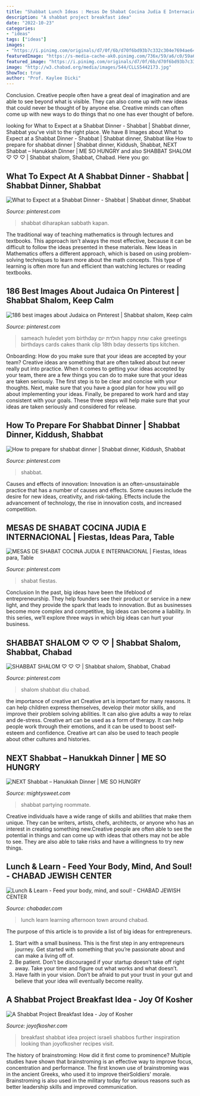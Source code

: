```yaml
---
title: "Shabbat Lunch Ideas : Mesas De Shabat Cocina Judia E Internacional"
description: "A shabbat project breakfast idea"
date: "2022-10-23"
categories:
- "ideas"
tags: ["ideas"]
images:
- "https://i.pinimg.com/originals/d7/0f/6b/d70f6bd93b7c332c304e7694ae64fce5.jpg"
featuredImage: "https://s-media-cache-ak0.pinimg.com/736x/59/a6/c0/59a6c0a4e7a8d600e2abd62efad434d2.jpg"
featured_image: "https://i.pinimg.com/originals/d7/0f/6b/d70f6bd93b7c332c304e7694ae64fce5.jpg"
image: "http://w3.chabad.org/media/images/544/CLLS5442173.jpg"
ShowToc: true
author: "Prof. Kaylee Dicki"
---
```



Conclusion.
Creative people often have a great deal of imagination and are able to see beyond what is visible. They can also come up with new ideas that could never be thought of by anyone else. Creative minds can often come up with new ways to do things that no one has ever thought of before.

	

		
looking for What to Expect at a Shabbat Dinner - Shabbat | Shabbat dinner, Shabbat you've visit to the right place. We have 8 Images about What to Expect at a Shabbat Dinner - Shabbat | Shabbat dinner, Shabbat like How to prepare for shabbat dinner | Shabbat dinner, Kiddush, Shabbat, NEXT Shabbat – Hanukkah Dinner | ME SO HUNGRY and also SHABBAT SHALOM ♡ ♡ ♡ | Shabbat shalom, Shabbat, Chabad. Here you go:
		
    
## What To Expect At A Shabbat Dinner - Shabbat | Shabbat Dinner, Shabbat

<img loading=lazy src="https://i.pinimg.com/originals/d7/0f/6b/d70f6bd93b7c332c304e7694ae64fce5.jpg" onerror="this.onerror=null;this.src='https://tse2.mm.bing.net/th?id=OIP.Rre1L90t0d_bO8Uj4s0zRAHaE7&amp;pid=15.1';" alt="What to Expect at a Shabbat Dinner - Shabbat | Shabbat dinner, Shabbat">

_Source: pinterest.com_

>shabbat diharapkan sabbath kapan. 

	

The traditional way of teaching mathematics is through lectures and textbooks. This approach isn't always the most effective, because it can be difficult to follow the ideas presented in these materials. New Ideas in Mathematics offers a different approach, which is based on using problem-solving techniques to learn more about the math concepts. This type of learning is often more fun and efficient than watching lectures or reading textbooks.

    
## 186 Best Images About Judaica On Pinterest | Shabbat Shalom, Keep Calm

<img loading=lazy src="https://s-media-cache-ak0.pinimg.com/736x/59/a6/c0/59a6c0a4e7a8d600e2abd62efad434d2.jpg" onerror="this.onerror=null;this.src='https://tse3.mm.bing.net/th?id=OIP.8lqpSoY5Yb7jyYX6y_EpvgHaHm&amp;pid=15.1';" alt="186 best images about Judaica on Pinterest | Shabbat shalom, Keep calm">

_Source: pinterest.com_

>sameach huledet yom birthday הולדת יום happy שמח cake greetings birthdays cards cakes thank clip 18th bday desserts tips kitchen. 

	

Onboarding: How do you make sure that your ideas are accepted by your team?
Creative ideas are something that are often talked about but never really put into practice. When it comes to getting your ideas accepted by your team, there are a few things you can do to make sure that your ideas are taken seriously. The first step is to be clear and concise with your thoughts. Next, make sure that you have a good plan for how you will go about implementing your ideas. Finally, be prepared to work hard and stay consistent with your goals. These three steps will help make sure that your ideas are taken seriously and considered for release.

    
## How To Prepare For Shabbat Dinner | Shabbat Dinner, Kiddush, Shabbat

<img loading=lazy src="https://i.pinimg.com/736x/e4/f7/90/e4f790004dff7e7feea292f1e0d7229e.jpg" onerror="this.onerror=null;this.src='https://tse4.mm.bing.net/th?id=OIP.twyNJcFLYrlevBRNa-PJ-wHaJ3&amp;pid=15.1';" alt="How to prepare for shabbat dinner | Shabbat dinner, Kiddush, Shabbat">

_Source: pinterest.com_

>shabbat. 

	

Causes and effects of innovation:
Innovation is an often-unsustainable practice that has a number of causes and effects. Some causes include the desire for new ideas, creativity, and risk-taking. Effects include the advancement of technology, the rise in innovation costs, and increased competition.

    
## MESAS DE SHABAT COCINA JUDIA E INTERNACIONAL | Fiestas, Ideas Para, Table

<img loading=lazy src="https://i.pinimg.com/736x/47/f8/1b/47f81bc4c58433289a9f87c701aae83e.jpg" onerror="this.onerror=null;this.src='https://tse1.mm.bing.net/th?id=OIP.a1NZn4xYlVuxiffguG9tDgHaId&amp;pid=15.1';" alt="MESAS DE SHABAT COCINA JUDIA E INTERNACIONAL | Fiestas, Ideas para, Table">

_Source: pinterest.com_

>shabat fiestas. 

	

Conclusion
In the past, big ideas have been the lifeblood of entrepreneurship. They help founders see their product or service in a new light, and they provide the spark that leads to innovation. But as businesses become more complex and competitive, big ideas can become a liability. In this series, we’ll explore three ways in which big ideas can hurt your business.

    
## SHABBAT SHALOM ♡ ♡ ♡ | Shabbat Shalom, Shabbat, Chabad

<img loading=lazy src="https://i.pinimg.com/originals/87/c9/42/87c942b520e248249242db4979d306fd.jpg" onerror="this.onerror=null;this.src='https://tse2.mm.bing.net/th?id=OIP.T0idIuShkYhD1vwn711iagHaFj&amp;pid=15.1';" alt="SHABBAT SHALOM ♡ ♡ ♡ | Shabbat shalom, Shabbat, Chabad">

_Source: pinterest.com_

>shalom shabbat diu chabad. 

	

the importance of creative art
Creative art is important for many reasons. It can help children express themselves, develop their motor skills, and improve their problem solving abilities. It can also give adults a way to relax and de-stress.
Creative art can be used as a form of therapy. It can help people work through their emotions, and it can be used to boost self-esteem and confidence. Creative art can also be used to teach people about other cultures and histories.

    
## NEXT Shabbat – Hanukkah Dinner | ME SO HUNGRY

<img loading=lazy src="https://www.mightysweet.com/mesohungry/wp-content/uploads/2010/12/01-Hanukkah-Food.jpg" onerror="this.onerror=null;this.src='https://tse1.mm.bing.net/th?id=OIP.kZN6gwSJUgovKlKhbzCtngHaFj&amp;pid=15.1';" alt="NEXT Shabbat – Hanukkah Dinner | ME SO HUNGRY">

_Source: mightysweet.com_

>shabbat partying roommate. 

	

Creative individuals have a wide range of skills and abilities that make them unique. They can be writers, artists, chefs, architects, or anyone who has an interest in creating something new.Creative people are often able to see the potential in things and can come up with ideas that others may not be able to see. They are also able to take risks and have a willingness to try new things.

    
## Lunch &amp; Learn - Feed Your Body, Mind, And Soul! - CHABAD JEWISH CENTER

<img loading=lazy src="http://w3.chabad.org/media/images/544/CLLS5442173.jpg" onerror="this.onerror=null;this.src='https://tse1.mm.bing.net/th?id=OIP.VFJv9pblP8ZAiI95wOHG6QHaCK&amp;pid=15.1';" alt="Lunch &amp; Learn - Feed your body, mind, and soul! - CHABAD JEWISH CENTER">

_Source: chabader.com_

>lunch learn learning afternoon town around chabad. 

	

The purpose of this article is to provide a list of big ideas for entrepreneurs.
1. Start with a small business. This is the first step in any entrepreneurs journey. Get started with something that you’re passionate about and can make a living off of.
2. Be patient. Don’t be discouraged if your startup doesn’t take off right away. Take your time and figure out what works and what doesn’t.
3. Have faith in your vision. Don’t be afraid to put your trust in your gut and believe that your idea will eventually become reality.

    
## A Shabbat Project Breakfast Idea - Joy Of Kosher

<img loading=lazy src="https://www.joyofkosher.com/.image/c_fit%2Ccs_srgb%2Cw_620/MTMxNzY2MjAzMzQ4NzE4ODY2/shabbat-breakfast.png" onerror="this.onerror=null;this.src='https://tse3.mm.bing.net/th?id=OIP.Jd-7AwuVPBKt4MjXd0A9SAHaE_&amp;pid=15.1';" alt="A Shabbat Project Breakfast Idea - Joy of Kosher">

_Source: joyofkosher.com_

>breakfast shabbat idea project israeli shabbos further inspiration looking than joyofkosher recipes visit. 

	

The history of brainstroming: How did it first come to prominence?
Multiple studies have shown that brainstroming is an effective way to improve focus, concentration and performance. The first known use of brainstroming was in the ancient Greeks, who used it to improve theirSoldiers' morale. Brainstroming is also used in the military today for various reasons such as better leadership skills and improved communication.

